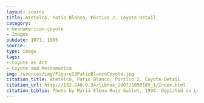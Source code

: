 ```yaml
---
layout: source
title: Atetelco, Patio Blanco, Pórtico 2. Coyote Detail 
category: 
- mesoamerican-coyote
- Images
pubdate: 1971, 1995
source: 
type: image
tags:
- Coyote as Art
- Coyote and Mesoamerica
img: /sources/img/Figure13PatioBlancoCoyote.jpg
citation_title: Atetelco, Patio Blanco, Pórtico 2. Coyote Detail 
citation_url: http://132.248.9.34/libroe_2007/1050189_1/Index.html
citation_biblio: Photo by Mariá Elena Ruiz Gallut, 1994. Depicted in La Pintura Mural Prehispánica en México. Teotihuacán. Universidad Nacional Autónoma de México Instituto De Investigaciones Estéticas. Mexico, 1995. Beatriz De La Fuente, editor. http://132.248.9.34/libroe_2007/1050189_1/Index.html Universidad Nacional Autónoma de México Instituto De Investigaciones Estéticas. Mexico, 1995. Beatriz De La Fuente, editor. http://132.248.9.34/libroe_2007/1050189_1/Index.html
---
```





